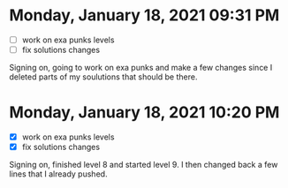 # Monday, January 18, 2021 09:31 PM
- [ ] work on exa punks levels
- [ ] fix solutions changes

Signing on, going to work on exa punks and make a few changes since I deleted parts of my soulutions that should be there. 

# Monday, January 18, 2021 10:20 PM
- [x] work on exa punks levels
- [x] fix solutions changes

Signing on, finished level 8 and started level 9. I then changed back a few lines that I already pushed. 